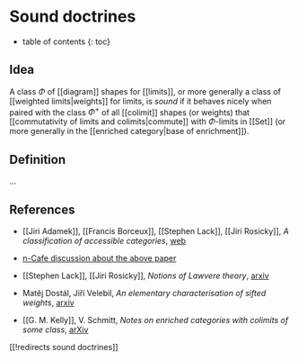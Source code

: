 # Sound doctrines

* table of contents
{: toc}

## Idea

A class $\Phi$ of [[diagram]] shapes for [[limits]], or more generally a class of [[weighted limits|weights]] for limits, is *sound* if it behaves nicely when paired with the class $\Phi^+$ of all [[colimit]] shapes (or weights) that [[commutativity of limits and colimits|commute]] with $\Phi$-limits in [[Set]] (or more generally in the [[enriched category|base of enrichment]]).

## Definition

...

## References

* [[Jiri Adamek]], [[Francis Borceux]], [[Stephen Lack]], [[Jiri Rosicky]], *A classification of accessible categories*, [web](http://maths.mq.edu.au/~slack/papers/acc.html)

* [n-Cafe discussion about the above paper](https://golem.ph.utexas.edu/category/2014/05/classifying_by_generalizing_th.html)

* [[Stephen Lack]], [[Jiri Rosicky]], *Notions of Lawvere theory*, [arxiv](https://arxiv.org/abs/0810.2578)

* Mat&#283;j Dost&#225;l, Ji&#345;&#237; Velebil, *An elementary characterisation of sifted weights*, [arxiv](https://arxiv.org/abs/1405.3090)

* [[G. M. Kelly]], V. Schmitt, *Notes on enriched categories with colimits of some class*, [arXiv](https://arxiv.org/abs/math/0509102)

[[!redirects sound doctrines]]
